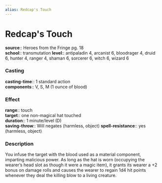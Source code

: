 ```yaml
---
alias: Redcap's Touch
---
```


# Redcap's Touch 

**source**:: Heroes from the Fringe pg. 18  
**school**:: transmutation
**level**:: antipaladin 4, arcanist 6, bloodrager 4, druid 6, hunter 4, ranger 4, shaman 6, sorcerer 6, witch 6, wizard 6

### Casting 

**casting-time**:: 1 standard action  
**components**:: V, S, M (1 ounce of blood)

### Effect 

**range**:: touch  
**target**:: one non-magical hat touched  
**duration**:: 1 minute/level (D)  
**saving-throw**:: Will negates (harmless, object)
**spell-resistance**:: yes (harmless, object)

### Description 

You infuse the target with the blood used as a material component, imparting malicious power. As long as the hat is worn (occupying the wearer’s head slot as though it were a magic item), it grants its wearer a +2 bonus on damage rolls and causes the wearer to regain 1d4 hit points whenever they deal the killing blow to a living creature.
